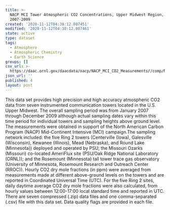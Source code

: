 ```yaml
---
title: >-
  NACP MCI Tower Atmospheric CO2 Concentrations, Upper Midwest Region, USA,
  2007-2009
created: '2020-11-12T04:38:12.807451'
modified: '2020-11-12T04:38:12.807461'
state: active
type: dataset
tags:
  - Atmosphere
  - Atmospheric Chemistry
  - Earth Science
groups: []
csv_url: >-
  https://daac.ornl.gov/daacdata/nacp/NACP_MCI_CO2_Measurements//comp/NACP_MCI_US_County_Names.csv
json_url: ''
published: 4
layout: post
---
```

This data set provides high precision and high accuracy atmospheric CO2 data from seven instrumented communication towers located in the U.S. Upper Midwest. The overall sampling period was from January 2007 through December 2009 although actual sampling dates vary within this time period for individual towers and sampling heights above ground level. The measurements were obtained in support of the North American Carbon Program (NACP) Mid-Continent Intensive (MCI) campaign.The sampling network included: the five Ring 2 towers (Centerville (Iowa), Galesville (Wisconsin), Kewanee (Illinois), Mead (Nebraska), and Round Lake (Minnesota)) deployed and operated by PSU; the Missouri Ozarks (Missouri) co-located AmeriFlux site (PSU/Oak Ridge National Laboratory (ORNL)); and the Rosemount (Minnesota) tall tower trace gas observatory (University of Minnesota, Rosemount Research and Outreach Center (RROC)). Hourly CO2 dry mole fractions (in ppm) were averaged from measurements made at different above-ground levels on the towers and are reported in Coordinated Universal Time (UTC). For the five Ring 2 sites, daily daytime average CO2 dry mole fractions were also calculated, from hourly values between 12:00-17:00 local standard time and reported in UTC. There are seven compressed (.zip) data files and one comma-separated (.csv) file with this data set. Data quality flags are provided in each file.
